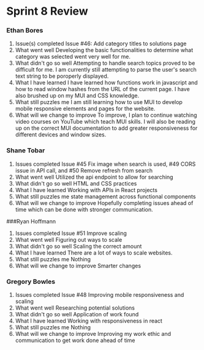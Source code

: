 # Sprint 8 Review
### Ethan Bores
1. Issue(s) completed
Issue #46: Add category titles to solutions page
2. What went well
Developing the basic functionalities to determine what category was selected went very well for me.
3. What didn't go so well
Attempting to handle search topics proved to be difficult for me. I am currently still attempting to parse the user's search text string to be poroperly displayed.
4. What I have learned
I have learned how functions work in javascript and how to read window hashes from the URL of the current page. I have also brushed up on my MUI and CSS knowledge.
5. What still puzzles me
I am still learning how to use MUI to develop mobile responsive elements and pages for the website.
6. What will we change to improve
To improve, I plan to continue watching video courses on YouTube which teach MUI skills. I will also be reading up on the correct MUI documentation to add greater responsiveness for different devices and window sizes.
### Shane Tobar
1. Issues completed
Issue #45 Fix image when search is used, #49 CORS issue in API call, and #50 Remove refresh from search
2. What went well
Utilized the api endpoint to allow for searching
3. What didn't go so well
HTML and CSS practices
4. What I have learned
Working with APIs in React projects
5. What still puzzles me
state management across functional components
6. What will we change to improve
Hopefully completing issues ahead of time which can be done with stronger communication.

###Ryan Hoffmann
1. Issues completed
Issue #51 Improve scaling
2. What went well
Figuring out ways to scale
3. What didn't go so well
Scaling the correct amount
4. What I have learned
There are a lot of ways to scale websites.
5. What still puzzles me
Nothing
6. What will we change to improve
Smarter changes

### Gregory Bowles
1. Issues completed
Issue #48 Improving mobile responsiveness and scaling
2. What went well
Researching potential solutions
3. What didn't go so well
Application of work found
4. What I have learned
Working with responsiveness in react 
5. What still puzzles me
Nothing 
6. What will we change to improve
Improving my work ethic and communication to get work done ahead of time

